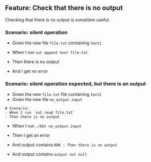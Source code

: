 ## Feature: Check that there is no output

Checking that there is no output is sometime useful.

### Scenario: silent operation
- Given the new file `file.txt` containing `text1`

- When I run `sut append text file.txt`

- Then there is no output
- And I get no error
  
### Scenario: silent operation expected, but there is an output

- Given the new `file.txt` file containing `text2`
- Given the new file `no_output.input`
```
# Scenario:
- When I run `sut read file.txt`
- Then there is no output
```

- When I run `./bbt no_output.input`

- Then I get an error
- And output contains `NOK : Then there is no output`
- And output contains `output not null`
